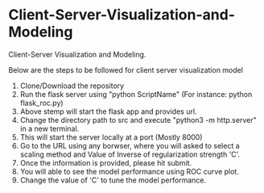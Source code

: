 # Client-Server-Visualization-and-Modeling
Client-Server Visualization and Modeling.

Below are the steps to be followed for client server visualization model

1. Clone/Download the repository
2. Run the flask server using "python ScriptName" (For instance: python flask_roc.py)
3. Above stemp will start the flask app and provides url.
4. Change the directory path to src and execute "python3 -m http.server" in a new terminal.
5. This will start the server locally at a port (Mostly 8000)
6. Go to the URL using any borwser, where you will asked to select a scaling method and Value of Inverse of regularization strength 'C'.
7. Once the information is provided, please hit submit.
8. You will able to see the model performance using ROC curve plot.
9. Change the value of 'C' to tune the model performance.



